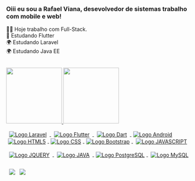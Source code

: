 ### Oiii eu sou a Rafael Viana, desevolvedor de sistemas trabalho com mobile e web! 
👨‍💼 Hoje trabalho com Full-Stack.</br>
📱 Estudando Flutter</br>
🌍 Estudando Laravel</br>
🌍 Estudando Java EE</br>
##
<div>
  <a href="https://github.com/RAFAELVIANA10">
  <img height="150em" src="https://github-readme-stats.vercel.app/api?username=RAFAELVIANA10&show_icons=true&theme=dracula&include_all_commits=true&count_private=true"/>
  <img height="150em" src="https://github-readme-stats.vercel.app/api/top-langs/?username=RAFAELVIANA10&layout=compact&langs_count=7&theme=dracula"/>
</div>
    
<div style="display: inline_block"><br>
   <img align="center" alt="Logo Laravel"    hspace="8" src="https://img.shields.io/badge/Laravel-FF2D20?style=for-the-badge&logo=laravel&logoColor=white" />
   <img align="center" alt="Logo Flutter"    hspace="8" src="https://img.shields.io/badge/Flutter-02569B?style=for-the-badge&logo=flutter&logoColor=white">
   <img align="center" alt="Logo Dart"       hspace="8" src="https://img.shields.io/badge/Dart-0175C2?style=for-the-badge&logo=dart&logoColor=white">
   <img align="center" alt="Logo Android"    hspace="5" src="https://img.shields.io/badge/Android-3DDC84?style=for-the-badge&logo=android&logoColor=white" />
   <img align="center" alt="Logo HTML5"      hspace="5" src="https://img.shields.io/badge/HTML5-E34F26?style=for-the-badge&logo=html5&logoColor=white">
   <img align="center" alt="Logo CSS"        hspace="5" src="https://img.shields.io/badge/CSS3-1572B6?style=for-the-badge&logo=css3&logoColor=white" />
   <img align="center" alt="Logo Bootstrap"  hspace="5" src="https://img.shields.io/badge/Bootstrap-563D7C?style=for-the-badge&logo=bootstrap&logoColor=white" />
   <img align="center" alt="Logo JAVASCRIPT" hspace="8" src="https://img.shields.io/badge/JavaScript-F7DF1E?style=for-the-badge&logo=javascript&logoColor=black" /> <br><br>
   <img align="center" alt="Logo JQUERY"     hspace="8" src="https://img.shields.io/badge/jQuery-0769AD?style=for-the-badge&logo=jquery&logoColor=white" />
   <img align="center" alt="Logo JAVA"       hspace="8" src="https://img.shields.io/badge/Java-ED8B00?style=for-the-badge&logo=java&logoColor=white" />
   <img align="center" alt="Logo PostgreSQL" hspace="5" src="https://img.shields.io/badge/PostgreSQL-316192?style=for-the-badge&logo=postgresql&logoColor=white" />  
   <img align="center" alt="Logo MySQL"      hspace="8" src="https://img.shields.io/badge/MySQL-00000F?style=for-the-badge&logo=mysql&logoColor=white" />
</div>

##

 <div> 
  <a href = "mailto:rafaelviana1063@gmail.com"><img hspace="8" src="https://img.shields.io/badge/-Gmail-%23333?style=for-the-badge&logo=gmail&logoColor=white" target="_blank"></a>
  <a href="https://www.linkedin.com/in/rafael-viana-b31113150/" target="_blank"><img src="https://img.shields.io/badge/-LinkedIn-%230077B5?style=for-the-badge&logo=linkedin&logoColor=white" target="_blank"></a>
</div>
